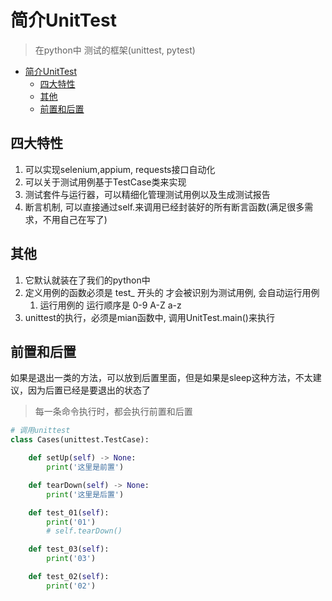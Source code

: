 # 简介UnitTest 

> 在python中 测试的框架(unittest, pytest)

- [简介UnitTest](#简介unittest)
  - [四大特性](#四大特性)
  - [其他](#其他)
  - [前置和后置](#前置和后置)

## 四大特性

1. 可以实现selenium,appium, requests接口自动化
2. 可以关于测试用例基于TestCase类来实现
3. 测试套件与运行器，可以精细化管理测试用例以及生成测试报告
4. 断言机制, 可以直接通过self.来调用已经封装好的所有断言函数(满足很多需求，不用自己在写了)

## 其他

1. 它默认就装在了我们的python中
2. 定义用例的函数必须是 test_ 开头的 才会被识别为测试用例, 会自动运行用例
   1. 运行用例的 运行顺序是 0-9  A-Z  a-z
3. unittest的执行，必须是mian函数中, 调用UnitTest.main()来执行

## 前置和后置

如果是退出一类的方法，可以放到后置里面，但是如果是sleep这种方法，不太建议，因为后置已经是要退出的状态了

> 每一条命令执行时，都会执行前置和后置

```python
# 调用unittest
class Cases(unittest.TestCase):

    def setUp(self) -> None:
        print('这里是前置')

    def tearDown(self) -> None:
        print('这里是后置')

    def test_01(self):
        print('01')
        # self.tearDown()

    def test_03(self):
        print('03')

    def test_02(self):
        print('02')

```
